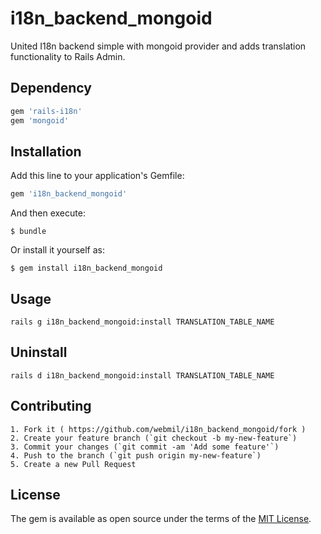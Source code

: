 # i18n_backend_mongoid

United I18n backend simple with mongoid provider and adds translation functionality to Rails Admin.

## Dependency

```ruby
gem 'rails-i18n'
gem 'mongoid'
```

## Installation

Add this line to your application's Gemfile:

```ruby
gem 'i18n_backend_mongoid'
```

And then execute:

    $ bundle

Or install it yourself as:

    $ gem install i18n_backend_mongoid

## Usage

    rails g i18n_backend_mongoid:install TRANSLATION_TABLE_NAME

## Uninstall

    rails d i18n_backend_mongoid:install TRANSLATION_TABLE_NAME

## Contributing

    1. Fork it ( https://github.com/webmil/i18n_backend_mongoid/fork )
    2. Create your feature branch (`git checkout -b my-new-feature`)
    3. Commit your changes (`git commit -am 'Add some feature'`)
    4. Push to the branch (`git push origin my-new-feature`)
    5. Create a new Pull Request

## License

The gem is available as open source under the terms of the [MIT License](http://opensource.org/licenses/MIT).
